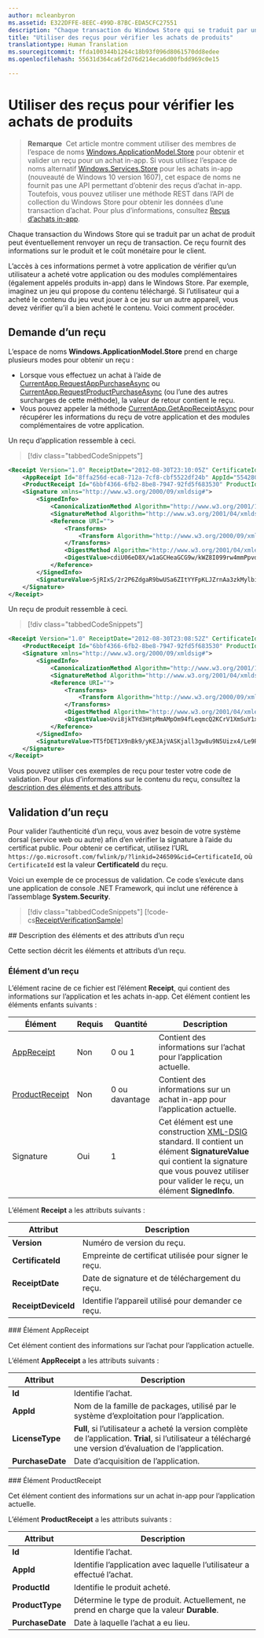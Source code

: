 ```yaml
---
author: mcleanbyron
ms.assetid: E322DFFE-8EEC-499D-87BC-EDA5CFC27551
description: "Chaque transaction du Windows Store qui se traduit par un achat de produit peut éventuellement renvoyer un reçu de transaction."
title: "Utiliser des reçus pour vérifier les achats de produits"
translationtype: Human Translation
ms.sourcegitcommit: ffda100344b1264c18b93f096d8061570dd8edee
ms.openlocfilehash: 55631d364ca6f2d76d214eca6d00fbdd969c0e15

---
```


# <a name="use-receipts-to-verify-product-purchases"></a>Utiliser des reçus pour vérifier les achats de produits


>**Remarque**  Cet article montre comment utiliser des membres de l’espace de noms [Windows.ApplicationModel.Store](https://msdn.microsoft.com/library/windows/apps/windows.applicationmodel.store.aspx) pour obtenir et valider un reçu pour un achat in-app. Si vous utilisez l’espace de noms alternatif [Windows.Services.Store](https://msdn.microsoft.com/library/windows/apps/windows.services.store.aspx) pour les achats in-app (nouveauté de Windows 10 version 1607), cet espace de noms ne fournit pas une API permettant d’obtenir des reçus d’achat in-app. Toutefois, vous pouvez utiliser une méthode REST dans l’API de collection du Windows Store pour obtenir les données d’une transaction d’achat. Pour plus d’informations, consultez [Reçus d’achats in-app](in-app-purchases-and-trials.md#receipts).


Chaque transaction du Windows Store qui se traduit par un achat de produit peut éventuellement renvoyer un reçu de transaction. Ce reçu fournit des informations sur le produit et le coût monétaire pour le client.

L’accès à ces informations permet à votre application de vérifier qu’un utilisateur a acheté votre application ou des modules complémentaires (également appelés produits in-app) dans le Windows Store. Par exemple, imaginez un jeu qui propose du contenu téléchargé. Si l’utilisateur qui a acheté le contenu du jeu veut jouer à ce jeu sur un autre appareil, vous devez vérifier qu’il a bien acheté le contenu. Voici comment procéder.

## <a name="requesting-a-receipt"></a>Demande d’un reçu


L’espace de noms **Windows.ApplicationModel.Store** prend en charge plusieurs modes pour obtenir un reçu :

* Lorsque vous effectuez un achat à l’aide de [CurrentApp.RequestAppPurchaseAsync](https://msdn.microsoft.com/library/windows/apps/hh967813) ou [CurrentApp.RequestProductPurchaseAsync](https://msdn.microsoft.com/library/windows/apps/hh779780.aspx) (ou l’une des autres surcharges de cette méthode), la valeur de retour contient le reçu.
* Vous pouvez appeler la méthode [CurrentApp.GetAppReceiptAsync](https://msdn.microsoft.com/library/windows/apps/hh967811) pour récupérer les informations du reçu de votre application et des modules complémentaires de votre application.

Un reçu d’application ressemble à ceci.

> [!div class="tabbedCodeSnippets"]
```xml
<Receipt Version="1.0" ReceiptDate="2012-08-30T23:10:05Z" CertificateId="b809e47cd0110a4db043b3f73e83acd917fe1336" ReceiptDeviceId="4e362949-acc3-fe3a-e71b-89893eb4f528">
    <AppReceipt Id="8ffa256d-eca8-712a-7cf8-cbf5522df24b" AppId="55428GreenlakeApps.CurrentAppSimulatorEventTest_z7q3q7z11crfr" PurchaseDate="2012-06-04T23:07:24Z" LicenseType="Full" />
    <ProductReceipt Id="6bbf4366-6fb2-8be8-7947-92fd5f683530" ProductId="Product1" PurchaseDate="2012-08-30T23:08:52Z" ExpirationDate="2012-09-02T23:08:49Z" ProductType="Durable" AppId="55428GreenlakeApps.CurrentAppSimulatorEventTest_z7q3q7z11crfr" />
    <Signature xmlns="http://www.w3.org/2000/09/xmldsig#">
        <SignedInfo>
            <CanonicalizationMethod Algorithm="http://www.w3.org/2001/10/xml-exc-c14n#" />
            <SignatureMethod Algorithm="http://www.w3.org/2001/04/xmldsig-more#rsa-sha256" />
            <Reference URI="">
                <Transforms>
                    <Transform Algorithm="http://www.w3.org/2000/09/xmldsig#enveloped-signature" />
                </Transforms>
                <DigestMethod Algorithm="http://www.w3.org/2001/04/xmlenc#sha256" />
                <DigestValue>cdiU06eD8X/w1aGCHeaGCG9w/kWZ8I099rw4mmPpvdU=</DigestValue>
            </Reference>
        </SignedInfo>
        <SignatureValue>SjRIxS/2r2P6ZdgaR9bwUSa6ZItYYFpKLJZrnAa3zkMylbiWjh9oZGGng2p6/gtBHC2dSTZlLbqnysJjl7mQp/A3wKaIkzjyRXv3kxoVaSV0pkqiPt04cIfFTP0JZkE5QD/vYxiWjeyGp1dThEM2RV811sRWvmEs/hHhVxb32e8xCLtpALYx3a9lW51zRJJN0eNdPAvNoiCJlnogAoTToUQLHs72I1dECnSbeNPXiG7klpy5boKKMCZfnVXXkneWvVFtAA1h2sB7ll40LEHO4oYN6VzD+uKd76QOgGmsu9iGVyRvvmMtahvtL1/pxoxsTRedhKq6zrzCfT8qfh3C1w==</SignatureValue>
    </Signature>
</Receipt>
```

Un reçu de produit ressemble à ceci.

> [!div class="tabbedCodeSnippets"]
```xml
<Receipt Version="1.0" ReceiptDate="2012-08-30T23:08:52Z" CertificateId="b809e47cd0110a4db043b3f73e83acd917fe1336" ReceiptDeviceId="4e362949-acc3-fe3a-e71b-89893eb4f528">
    <ProductReceipt Id="6bbf4366-6fb2-8be8-7947-92fd5f683530" ProductId="Product1" PurchaseDate="2012-08-30T23:08:52Z" ExpirationDate="2012-09-02T23:08:49Z" ProductType="Durable" AppId="55428GreenlakeApps.CurrentAppSimulatorEventTest_z7q3q7z11crfr" />
    <Signature xmlns="http://www.w3.org/2000/09/xmldsig#">
        <SignedInfo>
            <CanonicalizationMethod Algorithm="http://www.w3.org/2001/10/xml-exc-c14n#" />
            <SignatureMethod Algorithm="http://www.w3.org/2001/04/xmldsig-more#rsa-sha256" />
            <Reference URI="">
                <Transforms>
                    <Transform Algorithm="http://www.w3.org/2000/09/xmldsig#enveloped-signature" />
                </Transforms>
                <DigestMethod Algorithm="http://www.w3.org/2001/04/xmlenc#sha256" />
                <DigestValue>Uvi8jkTYd3HtpMmAMpOm94fLeqmcQ2KCrV1XmSuY1xI=</DigestValue>
            </Reference>
        </SignedInfo>
        <SignatureValue>TT5fDET1X9nBk9/yKEJAjVASKjall3gw8u9N5Uizx4/Le9RtJtv+E9XSMjrOXK/TDicidIPLBjTbcZylYZdGPkMvAIc3/1mdLMZYJc+EXG9IsE9L74LmJ0OqGH5WjGK/UexAXxVBWDtBbDI2JLOaBevYsyy+4hLOcTXDSUA4tXwPa2Bi+BRoUTdYE2mFW7ytOJNEs3jTiHrCK6JRvTyU9lGkNDMNx9loIr+mRks+BSf70KxPtE9XCpCvXyWa/Q1JaIyZI7llCH45Dn4SKFn6L/JBw8G8xSTrZ3sBYBKOnUDbSCfc8ucQX97EyivSPURvTyImmjpsXDm2LBaEgAMADg==</SignatureValue>
    </Signature>
</Receipt>
```

Vous pouvez utiliser ces exemples de reçu pour tester votre code de validation. Pour plus d’informations sur le contenu du reçu, consultez la [description des éléments et des attributs](#receipt-descriptions).

## <a name="validating-a-receipt"></a>Validation d’un reçu

Pour valider l’authenticité d’un reçu, vous avez besoin de votre système dorsal (service web ou autre) afin d’en vérifier la signature à l’aide du certificat public. Pour obtenir ce certificat, utilisez l’URL ```https://go.microsoft.com/fwlink/p/?linkid=246509&cid=CertificateId```, où ```CertificateId``` est la valeur **CertificateId** du reçu.

Voici un exemple de ce processus de validation. Ce code s’exécute dans une application de console .NET Framework, qui inclut une référence à l’assemblage **System.Security**.

> [!div class="tabbedCodeSnippets"]
[!code-cs[ReceiptVerificationSample](./code/ReceiptVerificationSample/cs/Program.cs#ReceiptVerificationSample)]

<span id="receipt-descriptions" />
## <a name="element-and-attribute-descriptions-for-a-receipt"></a>Description des éléments et des attributs d’un reçu

Cette section décrit les éléments et attributs d’un reçu.

### <a name="receipt-element"></a>Élément d’un reçu

L’élément racine de ce fichier est l’élément **Receipt**, qui contient des informations sur l’application et les achats in-app. Cet élément contient les éléments enfants suivants :

|  Élément  |  Requis  |  Quantité  |  Description   |
|-------------|------------|--------|--------|
|  [AppReceipt](#appreceipt)  |    Non        |  0 ou 1  |  Contient des informations sur l’achat pour l’application actuelle.            |
|  [ProductReceipt](#productreceipt)  |     Non       |  0 ou davantage    |   Contient des informations sur un achat in-app pour l’application actuelle.     |
|  Signature  |      Oui      |  1   |   Cet élément est une construction [XML-DSIG](http://go.microsoft.com/fwlink/p/?linkid=251093) standard. Il contient un élément **SignatureValue** qui contient la signature que vous pouvez utiliser pour valider le reçu, un élément **SignedInfo**.      |

L’élément **Receipt** a les attributs suivants :

|  Attribut  |  Description   |
|-------------|-------------------|
|  **Version**  |    Numéro de version du reçu.            |
|  **CertificateId**  |     Empreinte de certificat utilisée pour signer le reçu.          |
|  **ReceiptDate**  |    Date de signature et de téléchargement du reçu.           |  
|  **ReceiptDeviceId**  |   Identifie l’appareil utilisé pour demander ce reçu.         |  |

<span id="appreceipt" />
### <a name="appreceipt-element"></a>Élément AppReceipt

Cet élément contient des informations sur l’achat pour l’application actuelle.

L’élément **AppReceipt** a les attributs suivants :

|  Attribut  |  Description   |
|-------------|-------------------|
|  **Id**  |    Identifie l’achat.           |
|  **AppId**  |     Nom de la famille de packages, utilisé par le système d’exploitation pour l’application.           |
|  **LicenseType**  |    **Full**, si l’utilisateur a acheté la version complète de l’application. **Trial**, si l’utilisateur a téléchargé une version d’évaluation de l’application.           |  
|  **PurchaseDate**  |    Date d’acquisition de l’application.          |  |

<span id="productreceipt" />
### <a name="productreceipt-element"></a>Élément ProductReceipt

Cet élément contient des informations sur un achat in-app pour l’application actuelle.

L’élément **ProductReceipt** a les attributs suivants :

|  Attribut  |  Description   |
|-------------|-------------------|
|  **Id**  |    Identifie l’achat.           |
|  **AppId**  |     Identifie l’application avec laquelle l’utilisateur a effectué l’achat.           |
|  **ProductId**  |     Identifie le produit acheté.           |
|  **ProductType**  |    Détermine le type de produit. Actuellement, ne prend en charge que la valeur **Durable**.          |  
|  **PurchaseDate**  |    Date à laquelle l’achat a eu lieu.          |  |

 

 



<!--HONumber=Dec16_HO1-->



